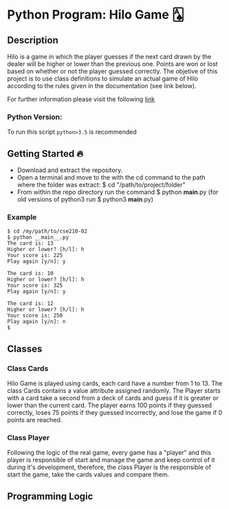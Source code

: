 # Python Program: Hilo Game 🂡

## Description
Hilo is a game in which the player guesses if the next card drawn by the dealer will be higher or lower than the previous one. Points are won or lost based on whether or not the player guessed correctly. The objetive of this project is to use class definitions to simulate an actual game of Hilo according to the rules given in the documentation (see link below).

For further information please visit the following [link](https://byui-cse.github.io/cse210-course-competency/abstraction/materials/hilo-specification.html)

### Python Version:
To run this script `python>3.5` is recommended

## Getting Started 🔥

- Download and extract the repository.
- Open a terminal and move to the with the cd command to the path where the folder was extract: $ cd "/path/to/project/folder"
- From within the repo directory run the command
  $ python __main__.py (for old versions of python3 run $ python3 __main__.py)

### Example

```
$ cd /my/path/to/cse210-02
$ python __main__.py
The card is: 13
Higher or lower? [h/l]: h
Your score is: 225
Play again [y/n]: y

The card is: 10
Higher or lower? [h/l]: h
Your score is: 325
Play again [y/n]: y

The card is: 12
Higher or lower? [h/l]: h
Your score is: 250
Play again [y/n]: n
$

```

## Classes

### Class Cards
Hilo Game is played using cards, each card have a number from 1 to 13. The class Cards contains a value attribute assigned randomly. The Player starts with a card take a second from a deck of cards and guess if it is greater or lower than the current card. The player earns 100 points if they guessed correctly, loses 75 points if they guessed incorrectly, and lose the game if 0 points are reached.
### Class Player
Following the logic of the real game, every game has a "player" and this player is responsible of start and manage the game and keep control of it during it's development, therefore, the class Player is the responsible of start the game, take the cards values and compare them.

## Programming Logic



